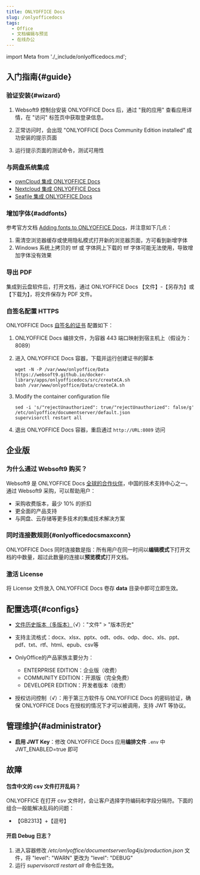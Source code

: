 ```yaml
---
title: ONLYOFFICE Docs
slug: /onlyofficedocs
tags:
  - Office
  - 文档编辑与预览
  - 在线办公
---
```


import Meta from './_include/onlyofficedocs.md';

<Meta name="meta" />

## 入门指南{#guide}

### 验证安装{#wizard}

1. Websoft9 控制台安装 ONLYOFFICE Docs 后，通过 "我的应用" 查看应用详情，在 "访问" 标签页中获取登录信息。  

2. 正常访问时，会出现 "ONLYOFFICE Docs Community Edition installed" 成功安装的提示页面

3. 运行提示页面的测试命令，测试可用性

### 与网盘系统集成

* [ownCloud 集成  ONLYOFFICE Docs](./owncloud#onlyoffice)
* [Nextcloud 集成  ONLYOFFICE Docs](./nextcloud#onlyoffice)
* [Seafile 集成  ONLYOFFICE Docs](./seafile#onlyoffice)

### 增加字体{#addfonts}

参考官方文档 [Adding fonts to ONLYOFFICE Docs](https://helpcenter.onlyoffice.com/installation/docs-community-install-fonts-linux.aspx)，并注意如下几点：

1. 需清空浏览器缓存或使用隐私模式打开新的浏览器页面，方可看到新增字体
2. Windows 系统上拷贝的 ttf 或 字体网上下载的 ttf 字体可能无法使用，导致增加字体没有效果

### 导出 PDF

集成到云盘软件后，打开文档，通过 ONLYOFFICE Docs  【文件】-【另存为】或【下载为】，将文件保存为 PDF 文件。

### 自签名配置 HTTPS

ONLYOFFICE Docs [自签名的证书](https://helpcenter.onlyoffice.com/installation/docs-community-install-docker.aspx) 配置如下：

1. ONLYOFFICE Docs 编排文件，为容器 443 端口映射到宿主机上（假设为：8089）

2. 进入 ONLYOFFICE Docs 容器，下载并运行创建证书的脚本
   ```
   wget -N -P /var/www/onlyoffice/Data https://websoft9.github.io/docker-library/apps/onlyofficedocs/src/createCA.sh
   bash /var/www/onlyoffice/Data/createCA.sh
   ```
3. Modify the container configuration file
   ```
   sed -i 's/"rejectUnauthorized": true/"rejectUnauthorized": false/g' /etc/onlyoffice/documentserver/default.json
   supervisorctl restart all
   ```
4. 退出 ONLYOFFICE Docs 容器，重启通过 `http://URL:8089` 访问

## 企业版

### 为什么通过 Websoft9 购买？

Websoft9 是 ONLYOFFICE Docs [全球的合作伙伴](https://www.onlyoffice.com/search.aspx?search=websoft9)，中国的技术支持中心之一。 通过 Websoft9 采购，可以帮助用户：

- 采购收费版本，最少 10% 的折扣
- 更全面的产品支持
- 与网盘、云存储等更多技术的集成技术解决方案 

### 同时连接数规则{#onlyofficedocsmaxconn}

ONLYOFFICE Docs 同时连接数是指：所有用户在同一时间以**编辑模式**下打开文档的中数量，超过此数量的连接以**预览模式**打开文档。

### 激活 License

将 License 文件放入 ONLYOFFICE Docs 卷存 **data** 目录中即可立即生效。  

## 配置选项{#configs}

 - [文件历史版本（多版本）](https://helpcenter.onlyoffice.com/onlyoffice-editors/onlyoffice-document-editor/HelpfulHints/VersionHistory.aspx)（√）："文件" > "版本历史"

 - 支持主流格式：docx、xlsx、pptx、odt、ods、odp、doc、xls、ppt、pdf、txt、rtf、html、epub、csv等

 - OnlyOffice的产品家族主要分为：

    * ENTERPRISE EDITION：企业版（收费）
    * COMMUNITY EDITION：开源版（完全免费）
    * DEVELOPER EDITION：开发者版本（收费）

- 授权访问控制（√）：用于第三方软件与 ONLYOFFICE Docs 的密码验证，确保 ONLYOFFICE Docs 在授权的情况下才可以被调用，支持 JWT 等协议。

## 管理维护{#administrator}

- **启用 JWT Key**：修改 ONLYOFFICE Docs 应用**编排文件**  `.env` 中 JWT_ENABLED=true 即可 

## 故障

#### 包含中文的 csv 文件打开乱码？

ONLYOFFICE 在打开 csv 文件时，会让客户选择字符编码和字段分隔符。下面的组合一般能解决乱码的问题：  

- 【GB2313】+【逗号】  

#### 开启 Debug 日志？ 

1. 进入容器修改 */etc/onlyoffice/documentserver/log4js/production.json* 文件，将  "level": "WARN" 更改为 "level": "DEBUG"
2. 运行 *supervisorctl restart all* 命令后生效。 
